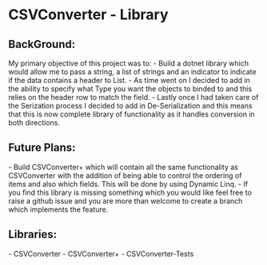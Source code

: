 <h1>CSVConverter - Library</h1>
<h2>BackGround:</h2>
My primary objective of this project was to:
- Build a dotnet library which would allow me to pass a string, a list of strings and an indicator to indicate if the data contains a header to List<objects>.
- As time went on I decided to add in the ability to specify what Type you want the objects to binded to and this relies on the header row to match the field.
- Lastly once I had taken care of the Serization process I decided to add in De-Serialization and this means that this is now complete library of functionality as it handles conversion in both directions.

<h2>Future Plans:</h2>
- Build CSVConverter+ which will contain all the same functionality as CSVConverter with the addition of being able to control the ordering of items and also which fields. This will be done by using Dynamic Linq.
- If you find this library is missing something which you would like feel free to raise a github issue and you are more than welcome to create a branch which implements the feature.

<h2>Libraries:</h2>
- CSVConverter
- CSVConverter+
- CSVConverter-Tests